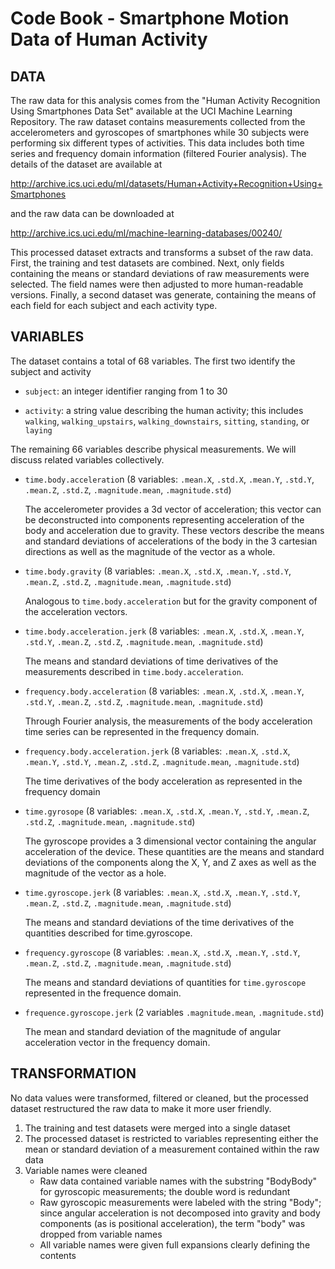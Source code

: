 Code Book - Smartphone Motion Data of Human Activity
====================================================

DATA
----
The raw data for this analysis comes from the "Human Activity Recognition
Using Smartphones Data Set" available at the UCI Machine Learning Repository.
The raw dataset contains measurements collected from the accelerometers and
gyroscopes of smartphones while 30 subjects were performing six different
types of activities. This data includes both time series and frequency domain
information (filtered Fourier analysis). The details of the dataset are
available at

http://archive.ics.uci.edu/ml/datasets/Human+Activity+Recognition+Using+Smartphones

and the raw data can be downloaded at

http://archive.ics.uci.edu/ml/machine-learning-databases/00240/

This processed dataset extracts and transforms a subset of the raw data. First,
the training and test datasets are combined. Next, only fields containing the
means or standard deviations of raw measurements were selected. The field names
were then adjusted to more human-readable versions.  Finally, a second dataset
was generate, containing the means of each field for each subject and each
activity type.


VARIABLES
---------

The dataset contains a total of 68 variables. The first two identify the subject
and activity

* `subject`: an integer identifier ranging from 1 to 30

* `activity`: a string value describing the human activity; this includes
  `walking`, `walking_upstairs`, `walking_downstairs`, `sitting`, `standing`, or
  `laying`

The remaining 66 variables describe physical measurements. We will discuss
related variables collectively.

* `time.body.acceleratio`n (8 variables: `.mean.X`, `.std.X`, `.mean.Y`, `.std.Y`,
  `.mean.Z`, `.std.Z`, `.magnitude.mean`, `.magnitude.std`)

  The accelerometer provides a 3d vector of acceleration; this vector can be
  deconstructed into components representing acceleration of the body and
  acceleration due to gravity.  These vectors describe the means and standard
  deviations of accelerations of the body in the 3 cartesian directions as
  well as the magnitude of the vector as a whole.

* `time.body.gravity` (8 variables: `.mean.X`, `.std.X`, `.mean.Y`, `.std.Y`, `.mean.Z`,
  `.std.Z`, `.magnitude.mean`, `.magnitude.std`)

  Analogous to `time.body.acceleration` but for the gravity component of the
  acceleration vectors.

* `time.body.acceleration.jerk` (8 variables: `.mean.X`, `.std.X`, `.mean.Y`, `.std.Y`,
  `.mean.Z`, `.std.Z`, `.magnitude.mean`, `.magnitude.std`)

  The means and standard deviations of time derivatives of the measurements
  described in `time.body.acceleration`.

* `frequency.body.acceleration` (8 variables: `.mean.X`, `.std.X`, `.mean.Y`, `.std.Y`,
  `.mean.Z`, `.std.Z`, `.magnitude.mean`, `.magnitude.std`)

  Through Fourier analysis, the measurements of the body acceleration time
  series can be represented in the frequency domain.

* `frequency.body.acceleration.jerk` (8 variables: `.mean.X`, `.std.X`, `.mean.Y`,
  `.std.Y`, `.mean.Z`, `.std.Z`, `.magnitude.mean`, `.magnitude.std`)

  The time derivatives of the body acceleration as represented in the
  frequency domain

* `time.gyrosope` (8 variables: `.mean.X`, `.std.X`, `.mean.Y`, `.std.Y`, `.mean.Z`,
  `.std.Z`, `.magnitude.mean`, `.magnitude.std`)

  The gyroscope provides a 3 dimensional vector containing the angular
  acceleration of the device.  These quantities are the means and standard
  deviations of the components along the X, Y, and Z axes as well as the
  magnitude of the vector as a hole.

* `time.gyroscope.jerk` (8 variables: `.mean.X`, `.std.X`, `.mean.Y`, `.std.Y`, `.mean.Z`,
  `.std.Z`, `.magnitude.mean`, `.magnitude.std`)

  The means and standard deviations of the time derivatives of the quantities
  described for time.gyroscope.

* `frequency.gyroscope` (8 variables: `.mean.X`, `.std.X`, `.mean.Y`, `.std.Y`, `.mean.Z`,
  `.std.Z`, `.magnitude.mean`, `.magnitude.std`)

  The means and standard deviations of quantities for `time.gyroscope`
  represented in the frequence domain.

* `frequence.gyroscope.jerk` (2 variables `.magnitude.mean`, `.magnitude.std`)

  The mean and standard deviation of the magnitude of angular acceleration
  vector in the frequency domain.


TRANSFORMATION
--------------
No data values were transformed, filtered or cleaned, but the processed
dataset restructured the raw data to make it more user friendly.

1. The training and test datasets were merged into a single dataset
2. The processed dataset is restricted to variables representing either the
   mean or standard deviation of a measurement contained within the raw data
3. Variable names were cleaned
   - Raw data contained variable names with the substring "BodyBody" for
     gyroscopic measurements; the double word is redundant
   - Raw gyroscopic measurements were labeled with the string "Body"; since
     angular acceleration is not decomposed into gravity and body components
     (as is positional acceleration), the term "body" was dropped from variable
     names
   - All variable names were given full expansions clearly defining the
     contents
